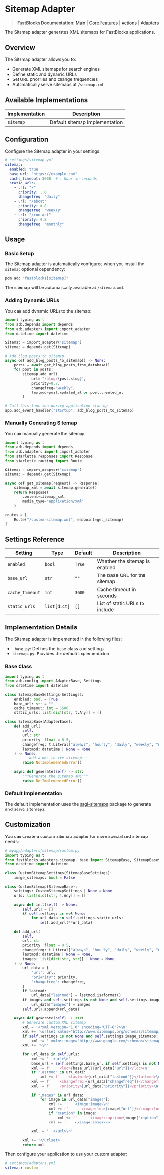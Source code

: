 # Sitemap Adapter

> **FastBlocks Documentation**: [Main](../../../README.md) | [Core Features](../../README.md) | [Actions](../../actions/README.md) | [Adapters](../README.md)

The Sitemap adapter generates XML sitemaps for FastBlocks applications.

## Overview

The Sitemap adapter allows you to:

- Generate XML sitemaps for search engines
- Define static and dynamic URLs
- Set URL priorities and change frequencies
- Automatically serve sitemaps at `/sitemap.xml`

## Available Implementations

| Implementation | Description |
|----------------|-------------|
| `sitemap` | Default sitemap implementation |

## Configuration

Configure the Sitemap adapter in your settings:

```yaml
# settings/sitemap.yml
sitemap:
  enabled: true
  base_url: "https://example.com"
  cache_timeout: 3600  # 1 hour in seconds
  static_urls:
    - url: "/"
      priority: 1.0
      changefreq: "daily"
    - url: "/about"
      priority: 0.8
      changefreq: "weekly"
    - url: "/contact"
      priority: 0.8
      changefreq: "monthly"
```

## Usage

### Basic Setup

The Sitemap adapter is automatically configured when you install the `sitemap` optional dependency:

```bash
pdm add "fastblocks[sitemap]"
```

The sitemap will be automatically available at `/sitemap.xml`.

### Adding Dynamic URLs

You can add dynamic URLs to the sitemap:

```python
import typing as t
from acb.depends import depends
from acb.adapters import import_adapter
from datetime import datetime

Sitemap = import_adapter("sitemap")
sitemap = depends.get(Sitemap)

# Add blog posts to sitemap
async def add_blog_posts_to_sitemap() -> None:
    posts = await get_blog_posts_from_database()
    for post in posts:
        sitemap.add_url(
            url=f"/blog/{post.slug}",
            priority=0.7,
            changefreq="weekly",
            lastmod=post.updated_at or post.created_at
        )

# Call this function during application startup
app.add_event_handler("startup", add_blog_posts_to_sitemap)
```

### Manually Generating Sitemap

You can manually generate the sitemap:

```python
import typing as t
from acb.depends import depends
from acb.adapters import import_adapter
from starlette.responses import Response
from starlette.routing import Route

Sitemap = import_adapter("sitemap")
sitemap = depends.get(Sitemap)

async def get_sitemap(request) -> Response:
    sitemap_xml = await sitemap.generate()
    return Response(
        content=sitemap_xml,
        media_type="application/xml"
    )

routes = [
    Route("/custom-sitemap.xml", endpoint=get_sitemap)
]
```

## Settings Reference

| Setting | Type | Default | Description |
|---------|------|---------|-------------|
| `enabled` | `bool` | `True` | Whether the sitemap is enabled |
| `base_url` | `str` | `""` | The base URL for the sitemap |
| `cache_timeout` | `int` | `3600` | Cache timeout in seconds |
| `static_urls` | `list[dict]` | `[]` | List of static URLs to include |

## Implementation Details

The Sitemap adapter is implemented in the following files:

- `_base.py`: Defines the base class and settings
- `sitemap.py`: Provides the default implementation

### Base Class

```python
import typing as t
from acb.config import AdapterBase, Settings
from datetime import datetime

class SitemapBaseSettings(Settings):
    enabled: bool = True
    base_url: str = ""
    cache_timeout: int = 3600
    static_urls: list[dict[str, t.Any]] = []

class SitemapBase(AdapterBase):
    def add_url(
        self,
        url: str,
        priority: float = 0.5,
        changefreq: t.Literal["always", "hourly", "daily", "weekly", "monthly", "yearly", "never"] = "weekly",
        lastmod: datetime | None = None
    ) -> None:
        """Add a URL to the sitemap"""
        raise NotImplementedError()

    async def generate(self) -> str:
        """Generate the sitemap XML"""
        raise NotImplementedError()
```

### Default Implementation

The default implementation uses the [asgi-sitemaps](https://github.com/florimondmanca/asgi-sitemaps) package to generate and serve sitemaps.

## Customization

You can create a custom sitemap adapter for more specialized sitemap needs:

```python
# myapp/adapters/sitemap/custom.py
import typing as t
from fastblocks.adapters.sitemap._base import SitemapBase, SitemapBaseSettings
from datetime import datetime

class CustomSitemapSettings(SitemapBaseSettings):
    image_sitemaps: bool = False

class CustomSitemap(SitemapBase):
    settings: CustomSitemapSettings | None = None
    urls: list[dict[str, t.Any]] = []

    async def init(self) -> None:
        self.urls = []
        if self.settings is not None:
            for url_data in self.settings.static_urls:
                self.add_url(**url_data)

    def add_url(
        self,
        url: str,
        priority: float = 0.5,
        changefreq: t.Literal["always", "hourly", "daily", "weekly", "monthly", "yearly", "never"] = "weekly",
        lastmod: datetime | None = None,
        images: list[dict[str, str]] | None = None
    ) -> None:
        url_data = {
            "url": url,
            "priority": priority,
            "changefreq": changefreq,
        }
        if lastmod:
            url_data["lastmod"] = lastmod.isoformat()
        if images and self.settings is not None and self.settings.image_sitemaps:
            url_data["images"] = images
        self.urls.append(url_data)

    async def generate(self) -> str:
        # Generate custom XML sitemap
        xml = '<?xml version="1.0" encoding="UTF-8"?>\n'
        xml += '<urlset xmlns="http://www.sitemaps.org/schemas/sitemap/0.9"'
        if self.settings is not None and self.settings.image_sitemaps:
            xml += ' xmlns:image="http://www.google.com/schemas/sitemap-image/1.1"'
        xml += '>\n'

        for url_data in self.urls:
            xml += '  <url>\n'
            base_url = self.settings.base_url if self.settings is not None else ""
            xml += f'    <loc>{base_url}{url_data["url"]}</loc>\n'
            if "lastmod" in url_data:
                xml += f'    <lastmod>{url_data["lastmod"]}</lastmod>\n'
            xml += f'    <changefreq>{url_data["changefreq"]}</changefreq>\n'
            xml += f'    <priority>{url_data["priority"]}</priority>\n'

            if "images" in url_data:
                for image in url_data["images"]:
                    xml += '    <image:image>\n'
                    xml += f'      <image:loc>{image["url"]}</image:loc>\n'
                    if "caption" in image:
                        xml += f'      <image:caption>{image["caption"]}</image:caption>\n'
                    xml += '    </image:image>\n'

            xml += '  </url>\n'

        xml += '</urlset>'
        return xml
```

Then configure your application to use your custom adapter:

```yaml
# settings/adapters.yml
sitemap: custom
```
